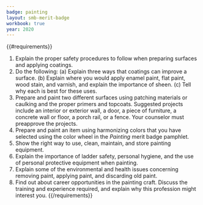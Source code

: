 ```yaml
---
badge: painting
layout: smb-merit-badge
workbook: true
year: 2020
---
```


{{#requirements}}
1. Explain the proper safety procedures to follow when preparing surfaces and applying coatings.
2. Do the following:
    (a) Explain three ways that coatings can improve a surface.
    (b) Explain where you would apply enamel paint, flat paint, wood stain, and varnish, and explain the importance of sheen.
    (c) Tell why each is best for these uses.
3. Prepare and paint two different surfaces using patching materials or caulking and the proper primers and topcoats. Suggested projects include an interior or exterior wall, a door, a piece of furniture, a concrete wall or floor, a porch rail, or a fence. Your counselor must preapprove the projects.
4. Prepare and paint an item using harmonizing colors that you have selected using the color wheel in the *Painting* merit badge pamphlet.
5. Show the right way to use, clean, maintain, and store painting equipment.
6. Explain the importance of ladder safety, personal hygiene, and the use of personal protective equipment when painting.
7. Explain some of the environmental and health issues concerning removing paint, applying paint, and discarding old paint.
8. Find out about career opportunities in the painting craft. Discuss the training and experience required, and explain why this profession might interest you.
{{/requirements}}
